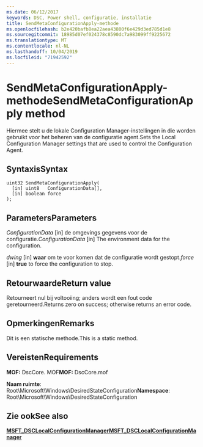 ```yaml
---
ms.date: 06/12/2017
keywords: DSC, Power shell, configuratie, installatie
title: SendMetaConfigurationApply-methode
ms.openlocfilehash: b2e420bafb8ea22aea43800f6e429d3ed785d1e8
ms.sourcegitcommit: 18985d07ef024378c8590dc7a983099ff9225672
ms.translationtype: MT
ms.contentlocale: nl-NL
ms.lasthandoff: 10/04/2019
ms.locfileid: "71942592"
---
```

# <a name="sendmetaconfigurationapply-method"></a><span data-ttu-id="fb8aa-103">SendMetaConfigurationApply-methode</span><span class="sxs-lookup"><span data-stu-id="fb8aa-103">SendMetaConfigurationApply method</span></span>

<span data-ttu-id="fb8aa-104">Hiermee stelt u de lokale Configuration Manager-instellingen in die worden gebruikt voor het beheren van de configuratie agent.</span><span class="sxs-lookup"><span data-stu-id="fb8aa-104">Sets the Local Configuration Manager settings that are used to control the Configuration Agent.</span></span>

## <a name="syntax"></a><span data-ttu-id="fb8aa-105">Syntaxis</span><span class="sxs-lookup"><span data-stu-id="fb8aa-105">Syntax</span></span>

```mof
uint32 SendMetaConfigurationApply(
  [in] uint8   ConfigurationData[],
  [in] boolean force
);
```

## <a name="parameters"></a><span data-ttu-id="fb8aa-106">Parameters</span><span class="sxs-lookup"><span data-stu-id="fb8aa-106">Parameters</span></span>

<span data-ttu-id="fb8aa-107">*ConfigurationData* \[in\] de omgevings gegevens voor de configuratie.</span><span class="sxs-lookup"><span data-stu-id="fb8aa-107">*ConfigurationData* \[in\] The environment data for the configuration.</span></span>

<span data-ttu-id="fb8aa-108">*dwing* \[in\] **waar** om te voor komen dat de configuratie wordt gestopt.</span><span class="sxs-lookup"><span data-stu-id="fb8aa-108">*force* \[in\] **true** to force the configuration to stop.</span></span>

## <a name="return-value"></a><span data-ttu-id="fb8aa-109">Retourwaarde</span><span class="sxs-lookup"><span data-stu-id="fb8aa-109">Return value</span></span>

<span data-ttu-id="fb8aa-110">Retourneert nul bij voltooiing; anders wordt een fout code geretourneerd.</span><span class="sxs-lookup"><span data-stu-id="fb8aa-110">Returns zero on success; otherwise returns an error code.</span></span>

## <a name="remarks"></a><span data-ttu-id="fb8aa-111">Opmerkingen</span><span class="sxs-lookup"><span data-stu-id="fb8aa-111">Remarks</span></span>

<span data-ttu-id="fb8aa-112">Dit is een statische methode.</span><span class="sxs-lookup"><span data-stu-id="fb8aa-112">This is a static method.</span></span>

## <a name="requirements"></a><span data-ttu-id="fb8aa-113">Vereisten</span><span class="sxs-lookup"><span data-stu-id="fb8aa-113">Requirements</span></span>

<span data-ttu-id="fb8aa-114">**MOF:** DscCore. MOF</span><span class="sxs-lookup"><span data-stu-id="fb8aa-114">**MOF:** DscCore.mof</span></span>

<span data-ttu-id="fb8aa-115">**Naam ruimte**: Root\Microsoft\Windows\DesiredStateConfiguration</span><span class="sxs-lookup"><span data-stu-id="fb8aa-115">**Namespace**: Root\Microsoft\Windows\DesiredStateConfiguration</span></span>

## <a name="see-also"></a><span data-ttu-id="fb8aa-116">Zie ook</span><span class="sxs-lookup"><span data-stu-id="fb8aa-116">See also</span></span>

[<span data-ttu-id="fb8aa-117">**MSFT_DSCLocalConfigurationManager**</span><span class="sxs-lookup"><span data-stu-id="fb8aa-117">**MSFT_DSCLocalConfigurationManager**</span></span>](msft-dsclocalconfigurationmanager.md)
